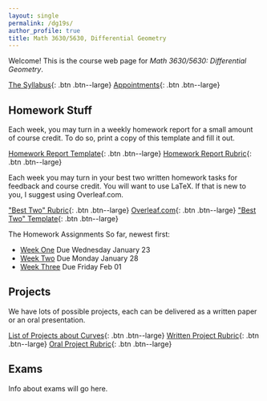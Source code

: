 ```yaml
---
layout: single
permalink: /dg19s/
author_profile: true
title: Math 3630/5630, Differential Geometry
---
```


Welcome! This is the course web page for _Math 3630/5630: Differential Geometry_.

[The Syllabus](https://docs.google.com/document/d/1bmePn8F403_vp8M2k5O1cq6AEgAyyM13O-7mebfVYMc/edit?usp=sharing){: .btn .btn--large}
[Appointments](https://theronhitchman.youcanbook.me/){: .btn .btn--large}


## Homework Stuff

Each week, you may turn in a weekly homework report for a small amount of
course credit. To do so, print a copy of this template and fill it out.

[Homework Report Template](https://docs.google.com/document/d/1uHN0405gIW-M8zLX44TMYPJaVKZShQxTkFsr6RfKthg/edit?usp=sharing){: .btn .btn--large}
[Homework Report Rubric](https://docs.google.com/document/d/1X_wVv6p1KMPkt-x3fioZ0DJzBF-SoVk89QuNZQlks-w/edit?usp=sharing){: .btn .btn--large}

Each week you may turn in your best two written homework tasks for feedback
and course credit. You will want to use LaTeX. If that is new to you, I suggest
using Overleaf.com.

["Best Two" Rubric](https://docs.google.com/document/d/17RABycNuc9AzKieV_WtfwvOHH1h7EIyutrqEbOyu7DE/edit?usp=sharing){: .btn .btn--large}
[Overleaf.com](https://www.overleaf.com/){: .btn .btn--large}
["Best Two" Template]({}{site.url}}{{site.baseurl}}/assets/BestTwoTemplate.tex){: .btn .btn--large}

The Homework Assignments So far, newest first:

  * [Week One]({{site.url}}{{site.baseurl}}/assets/dg19-homework1.pdf) Due Wednesday January 23
  * [Week Two]({{site.url}}{{site.baseurl}}/assets/dg19-homework2.pdf) Due Monday January 28
  * [Week Three]({{site.url}}{{site.baseurl}}/assets/dg19-homework3.pdf) Due Friday Feb 01

## Projects

We have lots of possible projects, each can be delivered as a written paper or an oral  presentation.

[List of Projects about Curves](https://docs.google.com/document/d/1GaykWFnGeYQYwvuKsdk92z7ch-AEuHFdoGRAvDHT26c/edit?usp=sharing){: .btn .btn--large}
[Written Project Rubric](https://docs.google.com/document/d/1cMcbr2i1W_vLDXrhFism9xEEOZP2Vnz9SyKf4IDsqdA/edit?usp=sharing){: .btn .btn--large}
[Oral Project Rubric](https://docs.google.com/document/d/1pLT8xcUly1JsTZV-5faZcmK5sktgc3Umhl4AaO_qPIg/edit?usp=sharing){: .btn .btn--large}


## Exams

Info about exams will go here.
